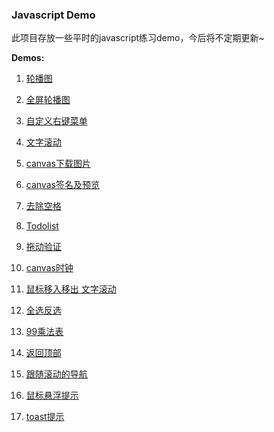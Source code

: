 ### Javascript Demo

此项目存放一些平时的javascript练习demo，今后将不定期更新~

**Demos:**

1.  [轮播图](https://hehaibao.github.io/javascript-demo/slider/) 

2.  [全屏轮播图](https://hehaibao.github.io/javascript-demo/slider2/) 

3.  [自定义右键菜单](https://hehaibao.github.io/javascript-demo/menu/)

4.  [文字滚动](https://hehaibao.github.io/javascript-demo/txt-scroll/)

5.  [canvas下载图片](https://hehaibao.github.io/javascript-demo/download-canvas-img/)

6.  [canvas签名及预览](https://hehaibao.github.io/javascript-demo/sign/)

7.  [去除空格](https://hehaibao.github.io/javascript-demo/remove-space/)

8.  [Todolist](https://hehaibao.github.io/javascript-demo/todolist/)

9.  [拖动验证](https://hehaibao.github.io/javascript-demo/drag-verification/)

10. [canvas时钟](https://hehaibao.github.io/javascript-demo/canvas-clock/)

11. [鼠标移入移出 文字滚动](https://hehaibao.github.io/javascript-demo/text-scroll/)

12. [全选反选](https://hehaibao.github.io/javascript-demo/check-all/)

13. [99乘法表](https://hehaibao.github.io/javascript-demo/9*9/)

14. [返回顶部](https://hehaibao.github.io/javascript-demo/back-top/)

15. [跟随滚动的导航](https://hehaibao.github.io/javascript-demo/scrolling-nav/)

16. [鼠标悬浮提示](https://hehaibao.github.io/javascript-demo/tips/)

17. [toast提示](https://hehaibao.github.io/javascript-demo/toast/)

